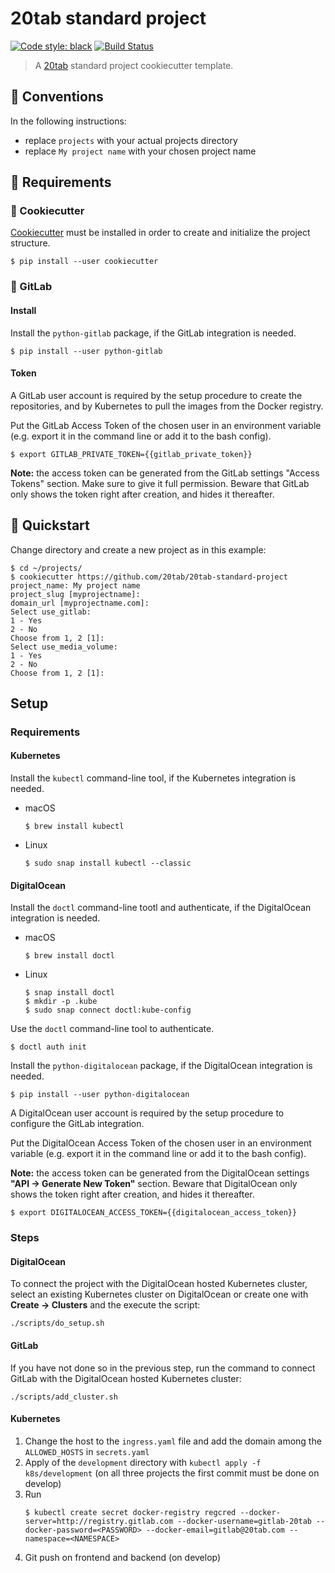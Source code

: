 # 20tab standard project

[![Code style: black](https://img.shields.io/badge/code%20style-black-000000.svg)](https://github.com/python/black)
[![Build Status](https://travis-ci.com/20tab/20tab-standard-project.svg?branch=master)](https://travis-ci.com/20tab/20tab-standard-project?branch=master)

> A [20tab](https://www.20tab.com/) standard project cookiecutter template.

## 📝 Conventions

In the following instructions:

- replace `projects` with your actual projects directory
- replace `My project name` with your chosen project name

## 🧩 Requirements

### 🍪 Cookiecutter

[Cookiecutter](https://cookiecutter.readthedocs.io) must be installed in order to create and initialize the project structure.

```console
$ pip install --user cookiecutter
```

### 🦝 GitLab

#### Install

Install the `python-gitlab` package, if the GitLab integration is needed.

```console
$ pip install --user python-gitlab
```

#### Token

A GitLab user account is required by the setup procedure to create the repositories, and by Kubernetes to pull the images from the Docker registry.

Put the GitLab Access Token of the chosen user in an environment variable (e.g. export it in the command line or add it to the bash config).

```console
$ export GITLAB_PRIVATE_TOKEN={{gitlab_private_token}}
```

**Note:** the access token can be generated from the GitLab settings "Access Tokens"
section. Make sure to give it full permission. Beware that GitLab only shows the token right after creation, and hides it thereafter.

## 🚀️ Quickstart

Change directory and create a new project as in this example:

```console
$ cd ~/projects/
$ cookiecutter https://github.com/20tab/20tab-standard-project
project_name: My project name
project_slug [myprojectname]:
domain_url [myprojectname.com]:
Select use_gitlab:
1 - Yes
2 - No
Choose from 1, 2 [1]:
Select use_media_volume:
1 - Yes
2 - No
Choose from 1, 2 [1]:
```

## Setup

### Requirements

#### Kubernetes

Install the `kubectl` command-line tool, if the Kubernetes integration is needed.

- macOS

  ```console
  $ brew install kubectl
  ```

- Linux

  ```console
  $ sudo snap install kubectl --classic
  ```

#### DigitalOcean

Install the `doctl` command-line tootl and authenticate, if the DigitalOcean integration is needed.

- macOS

  ```console
  $ brew install doctl
  ```

- Linux

  ```console
  $ snap install doctl
  $ mkdir -p .kube
  $ sudo snap connect doctl:kube-config
  ```

Use the `doctl` command-line tool to authenticate.

```console
$ doctl auth init
```

Install the `python-digitalocean` package, if the DigitalOcean integration is needed.

```console
$ pip install --user python-digitalocean
```

A DigitalOcean user account is required by the setup procedure to configure the GitLab integration.

Put the DigitalOcean Access Token of the chosen user in an environment variable (e.g. export it in the command line or add it to the bash config).

**Note:** the access token can be generated from the DigitalOcean settings **"API -> Generate New Token"** section.
Beware that DigitalOcean only shows the token right after creation, and hides it thereafter.

```console
$ export DIGITALOCEAN_ACCESS_TOKEN={{digitalocean_access_token}}
```

### Steps

#### DigitalOcean

To connect the project with the DigitalOcean hosted Kubernetes cluster, select an existing Kubernetes cluster on DigitalOcean or create one with **Create -> Clusters** and the execute the script:

```console
./scripts/do_setup.sh
```

#### GitLab

If you have not done so in the previous step, run the command to connect GitLab with the DigitalOcean hosted Kubernetes cluster:

```console
./scripts/add_cluster.sh
```

#### Kubernetes

1. Change the host to the `ingress.yaml` file and add the domain among the `ALLOWED_HOSTS` in `secrets.yaml`
2. Apply of the `development` directory with `kubectl apply -f k8s/development` (on all three projects the first commit must be done on develop)
3. Run
    ```console
    $ kubectl create secret docker-registry regcred --docker-server=http://registry.gitlab.com --docker-username=gitlab-20tab --docker-password=<PASSWORD> --docker-email=gitlab@20tab.com --namespace=<NAMESPACE>
    ```
4. Git push on frontend and backend (on develop)
